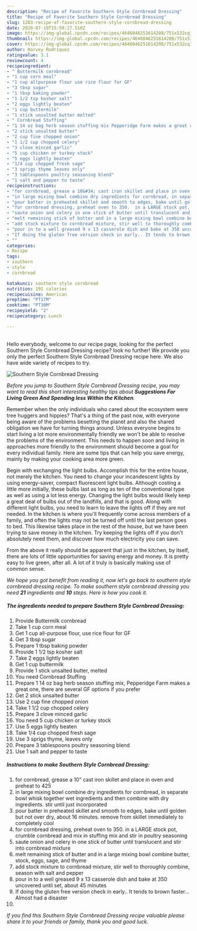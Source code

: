 ```yaml
---
description: "Recipe of Favorite Southern Style Cornbread Dressing"
title: "Recipe of Favorite Southern Style Cornbread Dressing"
slug: 1283-recipe-of-favorite-southern-style-cornbread-dressing
date: 2020-07-19T15:59:27.510Z
image: https://img-global.cpcdn.com/recipes/4646046251614208/751x532cq70/southern-style-cornbread-dressing-recipe-main-photo.jpg
thumbnail: https://img-global.cpcdn.com/recipes/4646046251614208/751x532cq70/southern-style-cornbread-dressing-recipe-main-photo.jpg
cover: https://img-global.cpcdn.com/recipes/4646046251614208/751x532cq70/southern-style-cornbread-dressing-recipe-main-photo.jpg
author: Harvey Rodriquez
ratingvalue: 3.1
reviewcount: 4
recipeingredient:
- " Buttermilk cornbread"
- "1 cup corn meal"
- "1 cup allpurpose flour use rice flour for GF"
- "3 tbsp sugar"
- "1 tbsp baking powder"
- "1 1/2 tsp kosher salt"
- "2 eggs lightly beaten"
- "1 cup buttermilk"
- "1 stick unsalted butter melted"
- " Cornbread Stuffing"
- "1 14 oz bag herb season stuffing mix Pepperidge Farm makes a great one there are several GF options if you prefer"
- "2 stick unsalted butter"
- "2 cup fine chopped onion"
- "1 1/2 cup chopped celery"
- "3 clove minced garlic"
- "5 cup chicken or turkey stock"
- "5 eggs lightly beaten"
- "1/4 cup chopped fresh sage"
- "3 sprigs thyme leaves only"
- "3 tablespoons poultry seasoning blend"
- "1 salt and pepper to taste"
recipeinstructions:
- "for cornbread, grease a 10&#34; cast iron skillet and place in oven and preheat to 425"
- "in large mixing bowl combine dry ingredients for cornbread, in separate bowl whisk together wet ingredients  and then combine with dry ingredients.  stir until just incorporated"
- "pour batter in preheated skillet and smooth to edges, bake until golden but not over dry, about 16 minutes.  remove from skillet immediately to completely cool"
- "for cornbread dressing, preheat oven to 350.  in a LARGE stock pot, crumble cornbread and mix in stuffing mix and stir in poultry seasoning"
- "saute onion and celery in one stick of butter until translucent and stir into cornbread mixture"
- "melt remaining stick of butter and in a large mixing bowl combine butter, stock, eggs, sage,  and thyme"
- "add stock mixture to cornbread mixture, stir well to thoroughly combine, season with salt and pepper"
- "pour in to a well greased 9 x 13 casserole dish and bake at 350 uncovered until set, about 45 minutes"
- "If doing the gluten free version check in early.. It tends to brown faster... Almost had a disaster"
- ""
categories:
- Recipe
tags:
- southern
- style
- cornbread

katakunci: southern style cornbread 
nutrition: 191 calories
recipecuisine: American
preptime: "PT17M"
cooktime: "PT30M"
recipeyield: "2"
recipecategory: Lunch

---
```

<br>
Hello everybody, welcome to our recipe page, looking for the perfect Southern Style Cornbread Dressing recipe? look no further! We provide you only the perfect Southern Style Cornbread Dressing recipe here. We also have wide variety of recipes to try.
<br>


![Southern Style Cornbread Dressing](https://img-global.cpcdn.com/recipes/4646046251614208/751x532cq70/southern-style-cornbread-dressing-recipe-main-photo.jpg)

<i>Before you jump to Southern Style Cornbread Dressing recipe, you may want to read this short interesting healthy tips about 
<strong>Suggestions For Living Green And Spending less Within the Kitchen</strong>.</i>
</br>

Remember when the only individuals who cared about the ecosystem were tree huggers and hippies? That's a thing of the past now, with everyone being aware of the problems besetting the planet and also the shared obligation we have for turning things around. Unless everyone begins to start living a lot more environmentally friendly we won't be able to resolve the problems of the environment. This needs to happen soon and living in approaches more friendly to the environment should become a goal for every individual family. Here are some tips that can help you save energy, mainly by making your cooking area more green.

Begin with exchanging the light bulbs. Accomplish this for the entire house, not merely the kitchen. You need to change your incandescent lights by using energy-saver, compact fluorescent light bulbs. Although costing a little more initially, these bulbs last as long as ten of the conventional type as well as using a lot less energy. Changing the light bulbs would likely keep a great deal of bulbs out of the landfills, and that is good. Along with different light bulbs, you need to learn to leave the lights off if they are not needed. In the kitchen is where you'll frequently come across members of a family, and often the lights may not be turned off until the last person goes to bed. This likewise takes place in the rest of the house, but we have been trying to save money in the kitchen. Try keeping the lights off if you don't absolutely need them, and discover how much electricity you can save.

From the above it really should be apparent that just in the kitchen, by itself, there are lots of little opportunities for saving energy and money. It is pretty easy to live green, after all. A lot of it truly is basically making use of common sense.


<i>We hope you got benefit from reading it, now let's go back to southern style cornbread dressing recipe. To make southern style cornbread dressing you need <strong>21</strong> ingredients and <strong>10</strong> steps. Here is how you cook it.
</i>

##### The ingredients needed to prepare Southern Style Cornbread Dressing:

1. Provide  Buttermilk cornbread
1. Take 1 cup corn meal
1. Get 1 cup all-purpose flour, use rice flour for GF
1. Get 3 tbsp sugar
1. Prepare 1 tbsp baking powder
1. Provide 1 1/2 tsp kosher salt
1. Take 2 eggs lightly beaten
1. Get 1 cup buttermilk
1. Provide 1 stick unsalted butter, melted
1. You need  Cornbread Stuffing
1. Prepare 1 14 oz bag herb season stuffing mix, Pepperidge Farm makes a great one, there are several GF options if you prefer
1. Get 2 stick unsalted butter
1. Use 2 cup fine chopped onion
1. Take 1 1/2 cup chopped celery
1. Prepare 3 clove minced garlic
1. You need 5 cup chicken or turkey stock
1. Use 5 eggs lightly beaten
1. Take 1/4 cup chopped fresh sage
1. Use 3 sprigs thyme, leaves only
1. Prepare 3 tablespoons poultry seasoning blend
1. Use 1 salt and pepper to taste


##### Instructions to make Southern Style Cornbread Dressing:

1. for cornbread, grease a 10&#34; cast iron skillet and place in oven and preheat to 425
1. in large mixing bowl combine dry ingredients for cornbread, in separate bowl whisk together wet ingredients  and then combine with dry ingredients.  stir until just incorporated
1. pour batter in preheated skillet and smooth to edges, bake until golden but not over dry, about 16 minutes.  remove from skillet immediately to completely cool
1. for cornbread dressing, preheat oven to 350.  in a LARGE stock pot, crumble cornbread and mix in stuffing mix and stir in poultry seasoning
1. saute onion and celery in one stick of butter until translucent and stir into cornbread mixture
1. melt remaining stick of butter and in a large mixing bowl combine butter, stock, eggs, sage,  and thyme
1. add stock mixture to cornbread mixture, stir well to thoroughly combine, season with salt and pepper
1. pour in to a well greased 9 x 13 casserole dish and bake at 350 uncovered until set, about 45 minutes
1. If doing the gluten free version check in early.. It tends to brown faster... Almost had a disaster
1. 


<i>If you find this Southern Style Cornbread Dressing recipe valuable please share it to your friends or family, thank you and good luck.</i>
